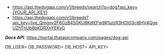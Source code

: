 - https://api.thedogapi.com/v1/breeds/search?q=dog?api_key={YOUR_API_KEY}
- https://api.thedogapi.com/v1/breeds?api_key=live_Qmgov2F6GzB4S0KU8KdlEFw9R1ulzR3HOt03cl6HV4QgeUZhThUb6bKDRXnYEKvG

_**Docs API**_: https://portal.thatapicompany.com/pages/dog-api

DB_USER=
DB_PASSWORD=
DB_HOST=
API_KEY=